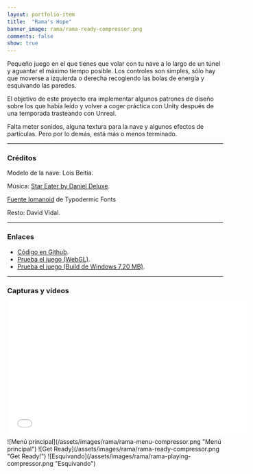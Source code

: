 ```yaml
---
layout: portfolio-item
title:  "Rama's Hope"
banner_image: rama/rama-ready-compressor.png
comments: false
show: true
---
```


Pequeño juego en el que tienes que volar con tu nave a lo largo de un túnel y aguantar el máximo tiempo posible. Los controles son simples, sólo hay que moverse a izquierda o derecha recogiendo las bolas de energía y esquivando las paredes.

El objetivo de este proyecto era implementar algunos patrones de diseño sobre los que había leído y volver a coger práctica con Unity después de una temporada trasteando con Unreal.

Falta meter sonidos, alguna textura para la nave y algunos efectos de partículas. Pero por lo demás, está más o menos terminado.

---

### Créditos
Modelo de la nave: Lois Beitia.

Música: [Star Eater by Daniel Deluxe](https://newretrowave.bandcamp.com/album/magnatron).

[Fuente Iomanoid](http://www.dafont.com/es/arkanoid.font) de Typodermic Fonts

Resto: David Vidal.

---

### Enlaces
* [Código en Github](https://github.com/txotxopue/RamasHope).
* [Prueba el juego (WebGL)](/assets/builds/rama/index.html).
* [Prueba el juego (Build de Windows 7,20 MB)](/assets/builds/rama/RamasHope.zip).

---

### Capturas y vídeos
<iframe width="560" height="315" src="//www.youtube.com/embed/cOXChB1AtzY" frameborder="0" allowfullscreen></iframe>
![Menú principal](/assets/images/rama/rama-menu-compressor.png "Menú principal")
![Get Ready](/assets/images/rama/rama-ready-compressor.png "Get Ready!")
![Esquivando](/assets/images/rama/rama-playing-compressor.png "Esquivando")